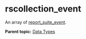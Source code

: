 # rscollection\_event

An array of [report\_suite\_event](r_report_suite_event.md#).

**Parent topic:** [Data Types](../data_types/c_datatypes.md)

